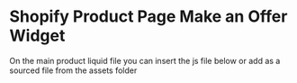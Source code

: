 # Shopify Product Page Make an Offer Widget
 

 On the main product liquid file you can insert the js file below or add as a sourced file from the assets folder

 
<script>
  // Wait for the full page to load before running this script
  document.addEventListener("DOMContentLoaded", function () {
    // Get references to the HTML elements by their IDs
    const widget = document.getElementById("email-discount-widget");
    const button = document.getElementById("get-discount-btn");
    const input = document.getElementById("discount-email");
    const message = document.getElementById("discount-message");

    // Check if the discount was already claimed by this visitor
    if (!localStorage.getItem("discount_claimed")) {
      // If not claimed, prepare the widget to fade in
      widget.style.opacity = 0;
      widget.style.display = "block";

      // Use a short delay to trigger the fade-in animation
      setTimeout(() => {
        widget.style.transition = "opacity 0.5s ease";
        widget.style.opacity = 1;
      }, 10);

      // Automatically focus on the email input field
      input.focus();
    } else {
      // If already claimed, show a reminder message instead of the form
      document.getElementById("discount-reminder").style.display = "block";
    }

    // Listen for when the user clicks the "Get Discount" button
    button.addEventListener("click", function (event) {
      event.preventDefault(); // Prevent the form from submitting normally
      button.disabled = true; // Disable button to prevent double-clicking

      // Get and clean up the entered email address
      const email = input.value.trim();

      // Validate the email format
      if (!email || !validateEmail(email)) {
        message.innerText = "Please enter a valid email address.";
        button.disabled = false; // Re-enable the button if email is invalid
        return;
      }

      // Create a fake discount code (replace this with a real one)
      const code = "test";

      // Show a success message with the discount code
      message.innerHTML = `🎉 Your discount code is: <strong>${code}</strong><br>It will be automatically applied at checkout.`;

      // Show the reminder message
      document.getElementById("discount-reminder").style.display = "block";

      // After a 3-second delay, redirect the user to the same page with the discount code applied
      setTimeout(() => {
        const currentUrl = window.location.pathname + window.location.search;
        window.location.href = `/discount/test?redirect=${currentUrl}`;
      }, 3000);

      // Save that the user claimed the discount so the widget doesn’t show again
      localStorage.setItem("discount_claimed", "true");

      // Send the email and discount code to your server for processing
      sendEmailToUser(email, code);

      // Disable the input so the user can’t change it after submitting
      input.disabled = true;
    });

    // Helper function to check if the email is in a valid format
    function validateEmail(email) {
      return /^[^\s@]+@[^\s@]+\.[^\s@]+$/.test(email);
    }

    // Helper function to send the email and discount code to your email service
    function sendEmailToUser(email, code) {
      fetch('https://your-email-handler.com/send', {
        method: 'POST',
        headers: {
          'Content-Type': 'application/json'
        },
        body: JSON.stringify({ email, code })
      }).catch(err => {
        // If the request fails, log a warning
        console.warn("Email send failed:", err);
      });
    }

    // Helper function to convert price in cents to dollars
    function formatMoney(cents) {
      const value = (cents / 100).toFixed(2);
      return `$${value}`;
    }

    // Safer version of the money formatter that checks for Shopify’s format function
    function safeFormatMoney(price) {
      if (typeof Shopify !== 'undefined' && typeof Shopify.formatMoney === 'function') {
        return Shopify.formatMoney(price, Shopify.money_format);
      }
      return formatMoney(price);
    }

    // Listen for variant (product option) changes on the page
    document.addEventListener("variant:change", function (event) {
      const variant = event.detail.variant;
      const priceEl = document.querySelector('.product-form__variant-price');

      // Update the price shown on the page when the variant changes
      if (variant && priceEl) {
        priceEl.textContent = safeFormatMoney(variant.price);
      }
    });
  });
</script>
